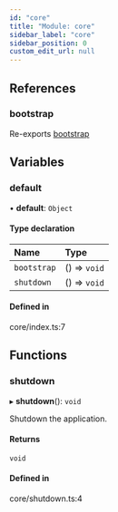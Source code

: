 ```yaml
---
id: "core"
title: "Module: core"
sidebar_label: "core"
sidebar_position: 0
custom_edit_url: null
---
```


## References

### bootstrap

Re-exports [bootstrap](core_bootstrap.md#bootstrap)

## Variables

### default

• **default**: `Object`

#### Type declaration

| Name | Type |
| :------ | :------ |
| `bootstrap` | () => `void` |
| `shutdown` | () => `void` |

#### Defined in

core/index.ts:7

## Functions

### shutdown

▸ **shutdown**(): `void`

Shutdown the application.

#### Returns

`void`

#### Defined in

core/shutdown.ts:4
